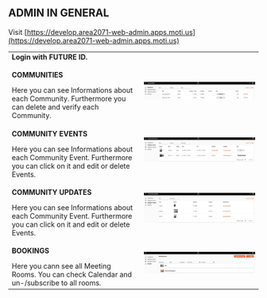 ## ADMIN IN GENERAL <br>

Visit [https://develop.area2071-web-admin.apps.moti.us](https://develop.area2071-web-admin.apps.moti.us)

<table>
  <thead>
  </thead>
  <tbody>
    <tr>
      <tr><td colspan="3"><b>Login with FUTURE ID.</b></td>
    </tr>
    <tr>
    <td style="text-align: left"><p><b>COMMUNITIES</b></p>Here you can see Informations about each Community. Furthermore you can delete and verify each Community.</td>
    <td style="text-align: center"><img src="areaadmin01.JPG" alt="Admin in General 1"></td>
    </tr>
    <tr>
    <td style="text-align: left"><p><b>COMMUNITY EVENTS</b></p>Here you can see Informations about each Community Event. Furthermore you can click on it and edit or delete Events.</td>
    <td style="text-align: center"><img src="areaadmin02.JPG" alt="Admin in General 2"></td>
    </tr>
    <tr>
    <td style="text-align: left"><p><b>COMMUNITY UPDATES</b></p>Here you can see Informations about each Community Event. Furthermore you can click on it and edit or delete Events.</td>
    <td style="text-align: center"><img src="areaadmin03.JPG" alt="Admin in General 3"></td>
    </tr>
    <tr>
    <td style="text-align: left"><p><b>BOOKINGS</b></p>Here you cann see all Meeting Rooms. You can check Calendar and un-/subscribe to all rooms.</td>
    <td style="text-align: center"><img src="areaadmin04.JPG" alt="Admin in General 3"></td>
    </tr>
    </tbody>
</table>
